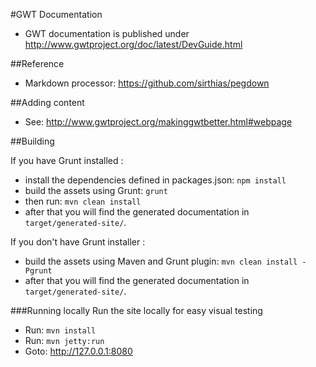 #GWT Documentation

* GWT documentation is published under http://www.gwtproject.org/doc/latest/DevGuide.html

##Reference

* Markdown processor: https://github.com/sirthias/pegdown

##Adding content

* See: http://www.gwtproject.org/makinggwtbetter.html#webpage

##Building

If you have Grunt installed :
* install the dependencies defined in packages.json: `npm install`
* build the assets using Grunt: `grunt`
* then run: `mvn clean install`
* after that you will find the generated documentation in `target/generated-site/`.

If you don't have Grunt installer :
* build the assets using Maven and Grunt plugin: `mvn clean install -Pgrunt`
* after that you will find the generated documentation in `target/generated-site/`.

###Running locally
Run the site locally for easy visual testing

* Run: `mvn install`
* Run: `mvn jetty:run`
* Goto: http://127.0.0.1:8080
